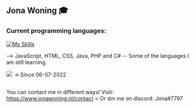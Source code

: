 ## Jona Woning 🎓

### Current programming languages:

[![My Skills](https://skills.thijs.gg/icons?i=js,html,css,java,php,c#&theme=light)](https://www.jonawoning.nl/about_me)

--> JavaScript, HTML, CSS, Java, PHP and C#
-- Some of the languages I am still learning.

![](https://komarev.com/ghpvc/?username=jonawoning&color=green) -> Since 06-07-2022

##
You can contact me in different ways!
Visit: https://www.jonawoning.nl/contact <
Or dm me on discord: Jona#7797

